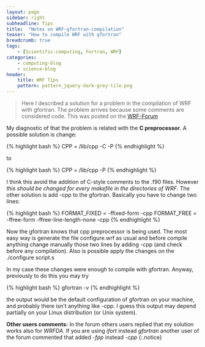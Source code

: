 ```yaml
---
layout: page
sidebar: right
subheadline: Tips
title:  "Notes on WRF-gfortran-compilation"
teaser: "How to compile WRF with gfortran"
breadcrumb: true
tags:
    - [Scientific-computing, Fortran, WRF]
categories:
    - computing-blog
    - science-blog
header:
    title: WRF Tips
    pattern: pattern_jquery-dark-grey-tile.png
---
```

> Here I described a solution for a problem in the compilation of WRF with gfortran. The problem arrives because some comments are considered code. This was posted on the [WRF-Forum](http://forum.wrfforum.com/viewtopic.php?f=5&t=6086)


My diagnostic of that the problem is related with the **C preprocessor**. A possible solution is change:

{% highlight bash %}
CPP             =  /lib/cpp -C -P
{% endhighlight %}

to

{% highlight bash %}
CPP             =  /lib/cpp -P
{% endhighlight %}

I think this avoid the addition of C-style comments to the .f90 files. However *this should be changed for every makefile in the directories of WRF*. The other solution is add -cpp to the gfortran. Basically you have to change two lines:

{% highlight bash %}
FORMAT_FIXED    =  -ffixed-form -cpp
FORMAT_FREE     =  -ffree-form -ffree-line-length-none -cpp
{% endhighlight %}


Now the gfortran knows that cpp preprocessor is being used. The most easy way is generate the file configure.wrf as usual and before compile anything change manually those two lines by adding -cpp (and check before any compilation). Also is possible apply the changes on the ./configure script.s

In my case these changes were enough to compile with gfortran. Anyway, previously to do this you may try

{% highlight bash %}
gfortran -v
{% endhighlight %}

the output would be the default configuration of gfortran on your machine, and probably there isn't anything like -cpp. I guess this output may depend partially on your Linux distribution (or Unix system).

**Other users comments:**
In the forum others users replied that my solution works also for *WRFDA*. If you are using *ifort* instead *gfortran* another user of the forum commented that added *-fpp* instead *-cpp*
{:.notice}

